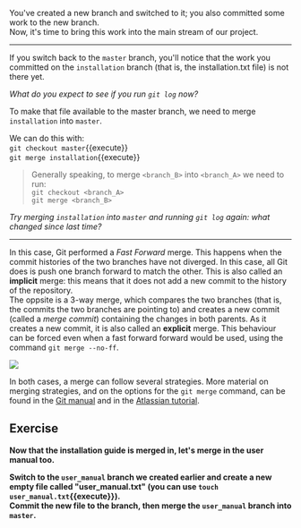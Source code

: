 You've created a new branch and switched to it; you also committed some work to the new branch.  
Now, it's time to bring this work into the main stream of our project.

---

If you switch back to the `master` branch, you'll notice that the work you committed on the `installation` branch (that is, the installation.txt file) is not there yet.

*What do you expect to see if you run `git log` now?*

To make that file available to the master branch, we need to merge `installation` into `master`.

We can do this with:  
`git checkout master`{{execute}}  
`git merge installation`{{execute}}

> Generally speaking, to merge `<branch_B>` into `<branch_A>` we need to run:  
`git checkout <branch_A>`  
`git merge <branch_B>`  

*Try merging `installation` into `master` and running `git log` again: what changed since last time?*

---

In this case, Git performed a *Fast Forward* merge. This happens when the commit histories of the two branches have not diverged. In this case, all Git does is push one branch forward to match the other. This is also called an **implicit** merge: this means that it does not add a new commit to the history of the repository.  
The oppsite is a 3-way merge, which compares the two branches (that is, the commits the two branches are pointing to) and creates a new commit (called a *merge commit*) containing the changes in both parents. As it creates a new commit, it is also called an **explicit** merge. This behaviour can be forced even when a fast forward forward would be used, using the command `git merge --no-ff`.

![](.assets/merge_cut.png)

In both cases, a merge can follow several strategies. More material on merging strategies, and on the options for the `git merge` command, can be found in the [Git manual][1] and in the [Atlassian tutorial][2].

## Exercise

**Now that the installation guide is merged in, let's merge in the user manual too.**

**Switch to the `user_manual` branch we created earlier and create a new empty file called "user_manual.txt" (you can use `touch user_manual.txt`{{execute}}).**  
**Commit the new file to the branch, then merge the `user_manual` branch into `master`.**

[1]: https://git-scm.com/docs/merge-strategies
[2]: https://www.atlassian.com/git/tutorials/using-branches/merge-strategy